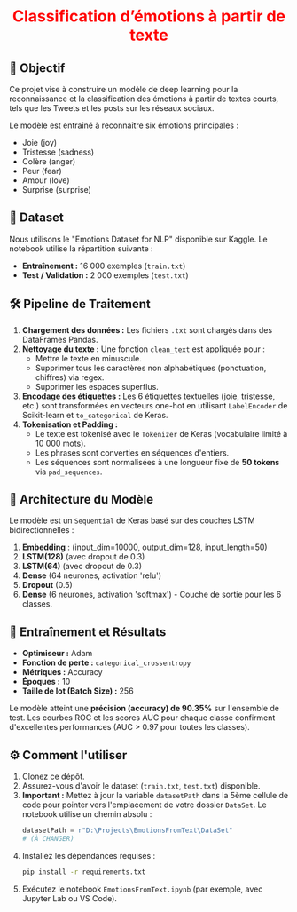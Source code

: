 <h1 style="color: red;  text-align: center;">Classification d’émotions à partir de texte</h1>

## 🎯 Objectif

Ce projet vise à construire un modèle de deep learning pour la reconnaissance et la classification des émotions à partir de textes courts, tels que les Tweets et les posts sur les réseaux sociaux.

Le modèle est entraîné à reconnaître six émotions principales :
* Joie (joy)
* Tristesse (sadness)
* Colère (anger)
* Peur (fear)
* Amour (love)
* Surprise (surprise)

## 💾 Dataset

Nous utilisons le "Emotions Dataset for NLP" disponible sur Kaggle. Le notebook utilise la répartition suivante :
* **Entraînement :** 16 000 exemples (`train.txt`)
* **Test / Validation :** 2 000 exemples (`test.txt`)

## 🛠️ Pipeline de Traitement

1.  **Chargement des données :** Les fichiers `.txt` sont chargés dans des DataFrames Pandas.
2.  **Nettoyage du texte :** Une fonction `clean_text` est appliquée pour :
    * Mettre le texte en minuscule.
    * Supprimer tous les caractères non alphabétiques (ponctuation, chiffres) via regex.
    * Supprimer les espaces superflus.
3.  **Encodage des étiquettes :** Les 6 étiquettes textuelles (joie, tristesse, etc.) sont transformées en vecteurs one-hot en utilisant `LabelEncoder` de Scikit-learn et `to_categorical` de Keras.
4.  **Tokenisation et Padding :**
    * Le texte est tokenisé avec le `Tokenizer` de Keras (vocabulaire limité à 10 000 mots).
    * Les phrases sont converties en séquences d'entiers.
    * Les séquences sont normalisées à une longueur fixe de **50 tokens** via `pad_sequences`.

## 🧠 Architecture du Modèle

Le modèle est un `Sequential` de Keras basé sur des couches LSTM bidirectionnelles :

1.  **Embedding** : (input_dim=10000, output_dim=128, input_length=50)
2.  **LSTM(128)** (avec dropout de 0.3)
3.  **LSTM(64)** (avec dropout de 0.3)
4.  **Dense** (64 neurones, activation 'relu')
5.  **Dropout** (0.5)
6.  **Dense** (6 neurones, activation 'softmax') - Couche de sortie pour les 6 classes.

## 🚀 Entraînement et Résultats

* **Optimiseur :** Adam
* **Fonction de perte :** `categorical_crossentropy`
* **Métriques :** Accuracy
* **Époques :** 10
* **Taille de lot (Batch Size) :** 256

Le modèle atteint une **précision (accuracy) de 90.35%** sur l'ensemble de test. Les courbes ROC et les scores AUC pour chaque classe confirment d'excellentes performances (AUC > 0.97 pour toutes les classes).

## ⚙️ Comment l'utiliser

1.  Clonez ce dépôt.
2.  Assurez-vous d'avoir le dataset (`train.txt`, `test.txt`) disponible.
3.  **Important :** Mettez à jour la variable `datasetPath` dans la 5ème cellule de code pour pointer vers l'emplacement de votre dossier `DataSet`. Le notebook utilise un chemin absolu :
    ```python
    datasetPath = r"D:\Projects\EmotionsFromText\DataSet" 
    # (À CHANGER)
    ```
4.  Installez les dépendances requises :
    ```bash
    pip install -r requirements.txt
    ```
5.  Exécutez le notebook `EmotionsFromText.ipynb` (par exemple, avec Jupyter Lab ou VS Code).
